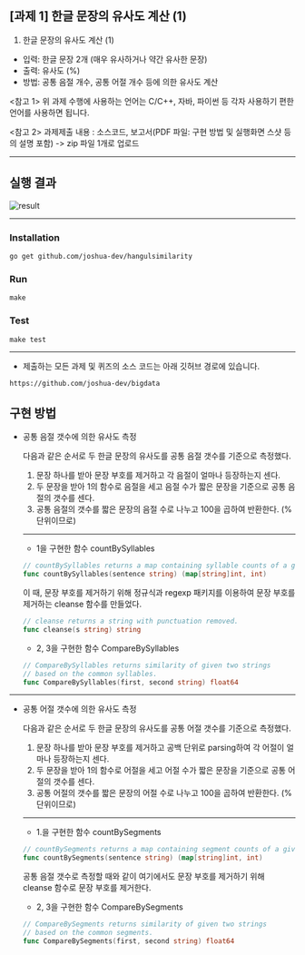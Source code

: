 ## [과제 1] 한글 문장의 유사도 계산 (1)

1. 한글 문장의 유사도 계산 (1)

- 입력: 한글 문장 2개 (매우 유사하거나 약간 유사한 문장)
- 출력: 유사도 (%)
- 방법: 공통 음절 개수, 공통 어절 개수 등에 의한 유사도 계산

<참고 1> 위 과제 수행에 사용하는 언어는 C/C++, 자바, 파이썬 등 각자 사용하기 편한 언어를 사용하면 됩니다.

<참고 2> 과제제출 내용 : 소스코드, 보고서(PDF 파일: 구현 방법 및 실행화면 스샷 등의 설명 포함) -> zip 파일 1개로 업로드

---

## 실행 결과

![result](https://user-images.githubusercontent.com/29545214/77175469-0c62d180-6b06-11ea-89a7-fa782d525891.png)

---

### Installation

```shell
go get github.com/joshua-dev/hangulsimilarity
```

### Run

```shell
make
```

### Test

```shell
make test
```

---

* 제출하는 모든 과제 및 퀴즈의 소스 코드는 아래 깃허브 경로에 있습니다.

```https://github.com/joshua-dev/bigdata```

## 구현 방법

* 공통 음절 갯수에 의한 유사도 측정

  다음과 같은 순서로 두 한글 문장의 유사도를 공통 음절 갯수를 기준으로 측정했다.

    1. 문장 하나를 받아 문장 부호를 제거하고 각 음절이 얼마나 등장하는지 센다.
    2. 두 문장을 받아 1의 함수로 음절을 세고 음절 수가 짧은 문장을 기준으로 공통 음절의 갯수를 센다.
    3. 공통 음절의 갯수를 짧은 문장의 음절 수로 나누고 100을 곱하여 반환한다. (% 단위이므로)

    ---

    * 1을 구현한 함수 countBySyllables

    ```go
    // countBySyllables returns a map containing syllable counts of a given sentence and number of syllables.
    func countBySyllables(sentence string) (map[string]int, int)
    ```

    이 때, 문장 부호를 제거하기 위해 정규식과 regexp 패키지를 이용하여 문장 부호를 제거하는 cleanse 함수를 만들었다.

    ```go
    // cleanse returns a string with punctuation removed.
    func cleanse(s string) string
    ```

    * 2, 3을 구현한 함수 CompareBySyllables

    ```go
    // CompareBySyllables returns similarity of given two strings
    // based on the common syllables.
    func CompareBySyllables(first, second string) float64
    ```

---

* 공통 어절 갯수에 의한 유사도 측정

  다음과 같은 순서로 두 한글 문장의 유사도를 공통 어절 갯수를 기준으로 측정했다.

    1. 문장 하나를 받아 문장 부호를 제거하고 공백 단위로 parsing하여 각 어절이 얼마나 등장하는지 센다.
    2. 두 문장을 받아 1의 함수로 어절을 세고 어절 수가 짧은 문장을 기준으로 공통 어절의 갯수를 센다.
    3. 공통 어절의 갯수를 짧은 문장의 어절 수로 나누고 100을 곱하여 반환한다. (% 단위이므로)

    ---

    * 1.을 구현한 함수 countBySegments
    
    ```go
    // countBySegments returns a map containing segment counts of a given sentence and number of segments.
    func countBySegments(sentence string) (map[string]int, int)
    ```

    공통 음절 갯수로 측정할 때와 같이 여기에서도 문장 부호를 제거하기 위해 cleanse 함수로 문장 부호를 제거한다.

    * 2, 3을 구현한 함수 CompareBySegments

    ```go
    // CompareBySegments returns similarity of given two strings
    // based on the common segments.
    func CompareBySegments(first, second string) float64
    ```
    